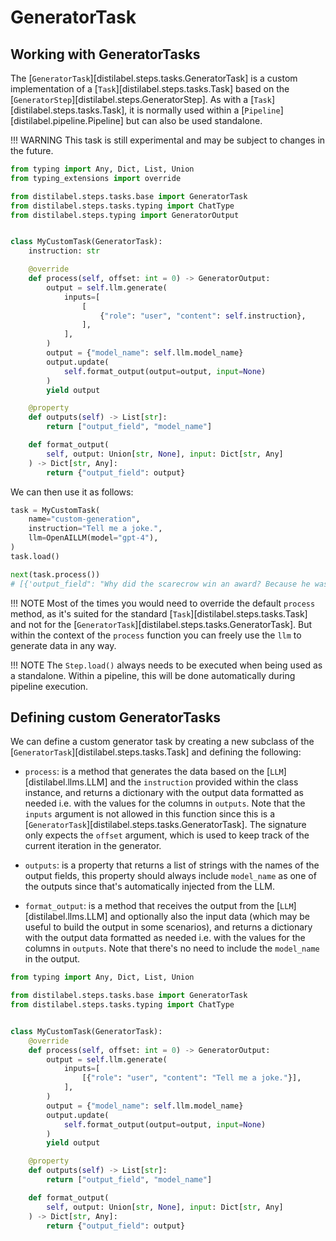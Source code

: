 # GeneratorTask

## Working with GeneratorTasks

The [`GeneratorTask`][distilabel.steps.tasks.GeneratorTask] is a custom implementation of a [`Task`][distilabel.steps.tasks.Task] based on the [`GeneratorStep`][distilabel.steps.GeneratorStep]. As with a [`Task`][distilabel.steps.tasks.Task], it is normally used within a [`Pipeline`][distilabel.pipeline.Pipeline] but can also be used standalone.

!!! WARNING
    This task is still experimental and may be subject to changes in the future.

```python
from typing import Any, Dict, List, Union
from typing_extensions import override

from distilabel.steps.tasks.base import GeneratorTask
from distilabel.steps.tasks.typing import ChatType
from distilabel.steps.typing import GeneratorOutput


class MyCustomTask(GeneratorTask):
    instruction: str

    @override
    def process(self, offset: int = 0) -> GeneratorOutput:
        output = self.llm.generate(
            inputs=[
                [
                    {"role": "user", "content": self.instruction},
                ],
            ],
        )
        output = {"model_name": self.llm.model_name}
        output.update(
            self.format_output(output=output, input=None)
        )
        yield output

    @property
    def outputs(self) -> List[str]:
        return ["output_field", "model_name"]

    def format_output(
        self, output: Union[str, None], input: Dict[str, Any]
    ) -> Dict[str, Any]:
        return {"output_field": output}
```

We can then use it as follows:

```python
task = MyCustomTask(
    name="custom-generation",
    instruction="Tell me a joke.",
    llm=OpenAILLM(model="gpt-4"),
)
task.load()

next(task.process())
# [{'output_field": "Why did the scarecrow win an award? Because he was outstanding!", "model_name": "gpt-4"}]
```

!!! NOTE
    Most of the times you would need to override the default `process` method, as it's suited for the standard [`Task`][distilabel.steps.tasks.Task] and not for the [`GeneratorTask`][distilabel.steps.tasks.GeneratorTask]. But within the context of the `process` function you can freely use the `llm` to generate data in any way.

!!! NOTE
    The `Step.load()` always needs to be executed when being used as a standalone. Within a pipeline, this will be done automatically during pipeline execution.

## Defining custom GeneratorTasks

We can define a custom generator task by creating a new subclass of the [`GeneratorTask`][distilabel.steps.tasks.Task] and defining the following:

- `process`: is a method that generates the data based on the [`LLM`][distilabel.llms.LLM] and the `instruction` provided within the class instance, and returns a dictionary with the output data formatted as needed i.e. with the values for the columns in `outputs`. Note that the `inputs` argument is not allowed in this function since this is a [`GeneratorTask`][distilabel.steps.tasks.GeneratorTask]. The signature only expects the `offset` argument, which is used to keep track of the current iteration in the generator.

- `outputs`: is a property that returns a list of strings with the names of the output fields, this property should always include `model_name` as one of the outputs since that's automatically injected from the LLM.

- `format_output`: is a method that receives the output from the [`LLM`][distilabel.llms.LLM] and optionally also the input data (which may be useful to build the output in some scenarios), and returns a dictionary with the output data formatted as needed i.e. with the values for the columns in `outputs`. Note that there's no need to include the `model_name` in the output.

```python
from typing import Any, Dict, List, Union

from distilabel.steps.tasks.base import GeneratorTask
from distilabel.steps.tasks.typing import ChatType


class MyCustomTask(GeneratorTask):
    @override
    def process(self, offset: int = 0) -> GeneratorOutput:
        output = self.llm.generate(
            inputs=[
                [{"role": "user", "content": "Tell me a joke."}],
            ],
        )
        output = {"model_name": self.llm.model_name}
        output.update(
            self.format_output(output=output, input=None)
        )
        yield output

    @property
    def outputs(self) -> List[str]:
        return ["output_field", "model_name"]

    def format_output(
        self, output: Union[str, None], input: Dict[str, Any]
    ) -> Dict[str, Any]:
        return {"output_field": output}
```
